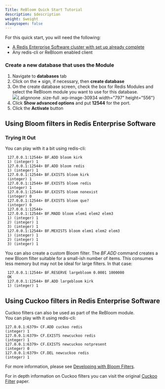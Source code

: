 ```yaml
---
Title: ReBloom Quick Start Tutorial
description: $description
weight: $weight
alwaysopen: false
---
```

For this quick start, you will need the following:

-   [A Redis Enterprise Software cluster with set up already
    complete](/redis-enterprise-documentation/getting-started/quick-setup/)
-   Any redis-cli or ReBloom enabled client

### Create a new database that uses the Module

1.  Navigate to **databases** tab
2.  Click on the **+** sign, if necessary, then **create database**
3.  On the create database screen, check the box for Redis Modules and
    select the ReBloom module you want to use for this database.\
    ![](/images/rs/rebloom_database.png){.alignnone
    .size-full .wp-image-30934 width="797" height="556"}
4.  Click **Show advanced options** and put **12544** for the port.
5.  Click the **Activate** button

Using Bloom filters in Redis Enterprise Software
------------------------------------------------

### Trying It Out

You can play with it a bit using redis-cli:

``` {style="border: 2px solid #ddd; background-color: #333; color: #fff; padding: 10px; -webkit-font-smoothing: auto;"}
 127.0.0.1:12544> BF.ADD bloom kirk
 1) (integer) 1
 127.0.0.1:12544> BF.ADD bloom redis
 1) (integer) 1
 127.0.0.1:12544> BF.EXISTS bloom kirk
 (integer) 1
 127.0.0.1:12544> BF.EXISTS bloom redis
 (integer) 1
 127.0.0.1:12544> BF.EXISTS bloom nonexist
 (integer) 0
 127.0.0.1:12544> BF.EXISTS bloom que?
 (integer) 0
 127.0.0.1:12544>
 127.0.0.1:12544> BF.MADD bloom elem1 elem2 elem3
 1) (integer) 1
 2) (integer) 1
 3) (integer) 1
 127.0.0.1:12544> BF.MEXISTS bloom elem1 elem2 elem3
 1) (integer) 1
 2) (integer) 1
 3) (integer) 1
```

You can also create a custom Bloom filter. The *BF.ADD* command creates
a new Bloom filter suitable for a small-ish number of items. This
consumes less memory but may not be ideal for large filters. In that
case:

``` {style="border: 2px solid #ddd; background-color: #333; color: #fff; padding: 10px; -webkit-font-smoothing: auto;"}
 127.0.0.1:12544> BF.RESERVE largebloom 0.0001 1000000
 OK
 127.0.0.1:12544> BF.ADD largebloom kirk
 1) (integer) 1
```

Using Cuckoo filters in Redis Enterprise Software
-------------------------------------------------

Cuckoo filters can also be used as part of the ReBloom module.\
You can play with it using redis-cli:

``` {style="border: 2px solid #ddd; background-color: #333; color: #fff; padding: 10px; -webkit-font-smoothing: auto;"}
127.0.0.1:6379> CF.ADD cuckoo redis
(integer) 1
127.0.0.1:6379> CF.EXISTS newcuckoo redis
(integer) 1
127.0.0.1:6379> CF.EXISTS newcuckoo notpresent
(integer) 0
127.0.0.1:6379> CF.DEL newcuckoo redis
(integer) 1
```

For more information, please see [Developing with Bloom
Filters](/redis-enterprise-documentation/developing/modules/bloom-filters/).

For in depth information on Cuckoo filters you can visit the
original [Cuckoo
Filter](https://www.cs.cmu.edu/~dga/papers/cuckoo-conext2014.pdf) paper.
